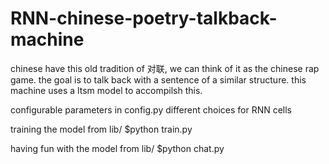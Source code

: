 # RNN-chinese-poetry-talkback-machine

chinese have this old tradition of 对联, we can think of it as the chinese rap game. the goal is to talk back with a sentence of a similar structure.
this machine uses a ltsm model to accompilsh this. 

configurable parameters in config.py
different choices for RNN cells

training the model
from lib/
$python train.py

having fun with the model
from lib/
$python chat.py
